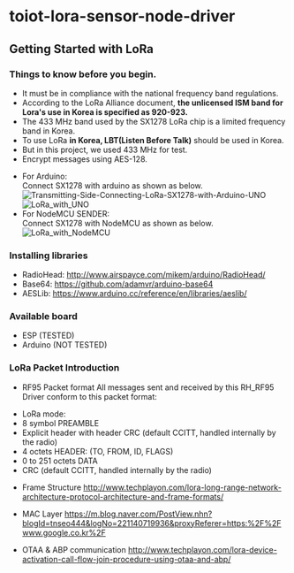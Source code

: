 # toiot-lora-sensor-node-driver

## Getting Started with LoRa

### Things to know before you begin.   
* It must be in compliance with the national frequency band regulations.   
* According to the LoRa Alliance document, **the unlicensed ISM band for Lora's use in Korea is specified as 920-923.**   
* The 433 MHz band used by the SX1278 LoRa chip is a limited frequency band in Korea.   
* To use LoRa **in Korea, LBT(Listen Before Talk)** should be used in Korea.   
* But in this project, we used 433 MHz for test.   
* Encrypt messages using AES-128.
   
- For Arduino:    
Connect SX1278 with arduino as shown as below.   
![Transmitting-Side-Connecting-LoRa-SX1278-with-Arduino-UNO](https://user-images.githubusercontent.com/49184890/104311794-12a0bf00-5519-11eb-8039-b8d42397c83b.png)
![LoRa_with_UNO](https://user-images.githubusercontent.com/49184890/104308980-cce1f780-5514-11eb-8256-a2de8c06e99f.PNG)   
- For NodeMCU SENDER:    
Connect SX1278 with NodeMCU as shown as below.   
![LoRa_with_NodeMCU](https://user-images.githubusercontent.com/49184890/104408324-2561d500-55a7-11eb-88b7-c84003821d7b.PNG)   

### Installing libraries
- RadioHead: http://www.airspayce.com/mikem/arduino/RadioHead/   
- Base64: https://github.com/adamvr/arduino-base64   
- AESLib: https://www.arduino.cc/reference/en/libraries/aeslib/

### Available board   
- ESP (TESTED)   
- Arduino (NOT TESTED)   


### LoRa Packet Introduction

* RF95 Packet format
All messages sent and received by this RH_RF95 Driver conform to this packet format:
- LoRa mode:
- 8 symbol PREAMBLE
- Explicit header with header CRC (default CCITT, handled internally by the radio)
- 4 octets HEADER: (TO, FROM, ID, FLAGS)
- 0 to 251 octets DATA
- CRC (default CCITT, handled internally by the radio)


* Frame Structure
http://www.techplayon.com/lora-long-range-network-architecture-protocol-architecture-and-frame-formats/

* MAC Layer
https://m.blog.naver.com/PostView.nhn?blogId=tnseo444&logNo=221140719936&proxyReferer=https:%2F%2Fwww.google.co.kr%2F

* OTAA & ABP communication
http://www.techplayon.com/lora-device-activation-call-flow-join-procedure-using-otaa-and-abp/

